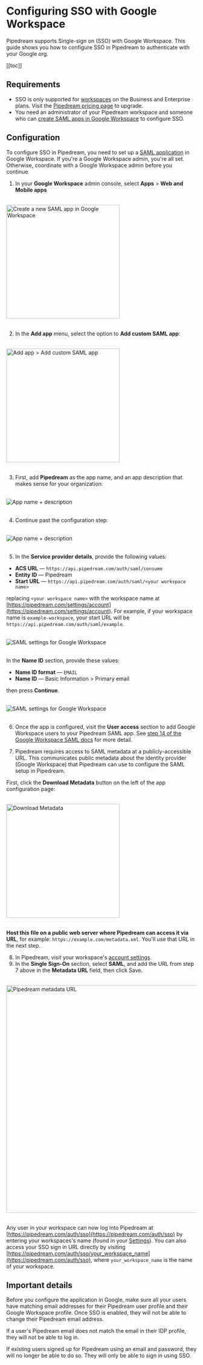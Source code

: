 # Configuring SSO with Google Workspace

Pipedream supports Single-sign on (SSO) with Google Workspace. This guide shows you how to configure SSO in Pipedream to authenticate with your Google org.

[[toc]]

## Requirements

- SSO is only supported for [workspaces](/workspaces/) on the Business and Enterprise plans. Visit the [Pipedream pricing page](https://pipedream.com/pricing) to upgrade.
- You need an administrator of your Pipedream workspace and someone who can [create SAML apps in Google Workspace](https://apps.google.com/supportwidget/articlehome?hl=en&article_url=https%3A%2F%2Fsupport.google.com%2Fa%2Fanswer%2F6087519%3Fhl%3Den&assistant_id=generic-unu&product_context=6087519&product_name=UnuFlow&trigger_context=a) to configure SSO.

## Configuration

To configure SSO in Pipedream, you need to set up a [SAML application](https://apps.google.com/supportwidget/articlehome?hl=en&article_url=https%3A%2F%2Fsupport.google.com%2Fa%2Fanswer%2F6087519%3Fhl%3Den&assistant_id=generic-unu&product_context=6087519&product_name=UnuFlow&trigger_context=a) in Google Workspace. If you're a Google Workspace admin, you're all set. Otherwise, coordinate with a Google Workspace admin before you continue.

1. In your **Google Workspace** admin console, select **Apps** > **Web and Mobile apps**

<br />
<div>
<img alt="Create a new SAML app in Google Workspace" src="https://res.cloudinary.com/pipedreamin/image/upload/v1693962607/docs/Screenshot_2023-09-05_at_6.04.53_PM_kr9oe4.png" width="300px" />
</div>
<br />

2. In the **Add app** menu, select the option to **Add custom SAML app**:

<br />
<div>
<img alt="Add app > Add custom SAML app" src="https://res.cloudinary.com/pipedreamin/image/upload/v1693962942/docs/Screenshot_2023-09-05_at_6.15.12_PM_jrzszg.png" width="300px" />
</div>
<br />

3. First, add **Pipedream** as the app name, and an app description that makes sense for your organization:

<br />
<div>
<img alt="App name + description" src="https://res.cloudinary.com/pipedreamin/image/upload/v1693963913/docs/Screenshot_2023-09-05_at_6.31.46_PM_ggnyrq.png" />
</div>
<br />

4. Continue past the configuration step:

<br />
<div>
<img alt="App name + description" src="https://res.cloudinary.com/pipedreamin/image/upload/v1693964121/docs/Screenshot_2023-09-05_at_6.35.15_PM_imjbuy.png" />
</div>
<br />

5. In the **Service provider details**, provide the following values:

- **ACS URL** — `https://api.pipedream.com/auth/saml/consume`
- **Entity ID** — Pipedream
- **Start URL** — `https://api.pipedream.com/auth/saml/<your workspace name>`

replacing `<your workspace name>` with the workspace name at [https://pipedream.com/settings/account](https://pipedream.com/settings/account). For example, if your workspace name is `example-workspace`, your start URL will be `https://api.pipedream.com/auth/saml/example`.

<br />
<div>
<img alt="SAML settings for Google Workspace" src="https://res.cloudinary.com/pipedreamin/image/upload/v1693964299/docs/Screenshot_2023-09-05_at_6.38.12_PM_wplrr0.png" />
</div>
<br />

In the **Name ID** section, provide these values:

- **Name ID format** — `EMAIL`
- **Name ID** — Basic Information > Primary email

then press **Continue**.

<br />
<div>
<img alt="SAML settings for Google Workspace" src="https://res.cloudinary.com/pipedreamin/image/upload/v1693965371/docs/Screenshot_2023-09-05_at_6.55.40_PM_f9fgyr.png" />
</div>
<br />

6. Once the app is configured, visit the **User access** section to add Google Workspace users to your Pipedream SAML app. See [step 14 of the Google Workspace SAML docs](https://apps.google.com/supportwidget/articlehome?hl=en&article_url=https%3A%2F%2Fsupport.google.com%2Fa%2Fanswer%2F6087519%3Fhl%3Den&assistant_id=generic-unu&product_context=6087519&product_name=UnuFlow&trigger_context=a) for more detail.

7. Pipedream requires access to SAML metadata at a publicly-accessible URL. This communicates public metadata about the identity provider (Google Workspace) that Pipedream can use to configure the SAML setup in Pipedream.

First, click the **Download Metadata** button on the left of the app configuration page:

<br />
<div>
<img alt="Download Metadata" src="https://res.cloudinary.com/pipedreamin/image/upload/v1694026083/docs/Screenshot_2023-09-06_at_11.47.33_AM_mez7j1.png" width="300px" />
</div>
<br />

**Host this file on a public web server where Pipedream can access it via URL**, for example: `https://example.com/metadata.xml`. You'll use that URL in the next step.

8. In Pipedream, visit your workspace's [account settings](https://pipedream.com/settings/account).
9. In the **Single Sign-On** section, select **SAML**, and add the URL from step 7 above in the **Metadata URL** field, then click Save.

<br />
<div>
<img alt="Pipedream metadata URL" src="https://res.cloudinary.com/pipedreamin/image/upload/v1694026745/docs/Screenshot_2023-09-06_at_11.58.51_AM_vng2ja.png" width="600px" />
</div>
<br />

Any user in your workspace can now log into Pipedream at [https://pipedream.com/auth/sso](https://pipedream.com/auth/sso) by entering your workspaces's name (found in your [Settings](https://pipedream.com/settings/account)). You can also access your SSO sign in URL directly by visiting [https://pipedream.com/auth/sso/your_workspace_name](https://pipedream.com/auth/sso), where `your_workspace_name` is the name of your workspace.

## Important details

Before you configure the application in Google, make sure all your users have matching email addresses for their Pipedream user profile and their Google Workspace profile. Once SSO is enabled, they will not be able to change their Pipedream email address.

If a user's Pipedream email does not match the email in their IDP profile, they will not be able to log in.

If existing users signed up for Pipedream using an email and password, they will no longer be able to do so. They will only be able to sign in using SSO.
